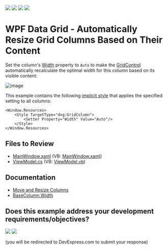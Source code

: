 <!-- default badges list -->
![](https://img.shields.io/endpoint?url=https://codecentral.devexpress.com/api/v1/VersionRange/128648085/22.2.2%2B)
[![](https://img.shields.io/badge/Open_in_DevExpress_Support_Center-FF7200?style=flat-square&logo=DevExpress&logoColor=white)](https://supportcenter.devexpress.com/ticket/details/E2042)
[![](https://img.shields.io/badge/📖_How_to_use_DevExpress_Examples-e9f6fc?style=flat-square)](https://docs.devexpress.com/GeneralInformation/403183)
[![](https://img.shields.io/badge/💬_Leave_Feedback-feecdd?style=flat-square)](#does-this-example-address-your-development-requirementsobjectives)
<!-- default badges end -->

# WPF Data Grid - Automatically Resize Grid Columns Based on Their Content

Set the column's [Width](https://docs.devexpress.com/WPF/DevExpress.Xpf.Grid.BaseColumn.Width) property to `Auto` to make the [GridControl](https://docs.devexpress.com/WPF/DevExpress.Xpf.Grid.GridControl) automatically recalculate the optimal width for this column based on its visible content:

![image](https://user-images.githubusercontent.com/65009440/221838472-4471dd29-12e1-48c7-8abb-e9addc80c454.png)

This example contains the following [implicit style](https://learn.microsoft.com/en-us/dotnet/desktop/wpf/controls/how-to-create-apply-style#apply-a-style-implicitly) that applies the specified setting to all columns:

```xaml
<Window.Resources>
    <Style TargetType="dxg:GridColumn">
        <Setter Property="Width" Value="Auto"/>
    </Style>
</Window.Resources>
```

## Files to Review

* [MainWindow.xaml](./CS/MainWindow.xaml) (VB: [MainWindow.xaml](./VB/MainWindow.xaml))
* [ViewModel.cs](./CS/ViewModel.cs) (VB: [ViewModel.vb](./VB/ViewModel.vb))

## Documentation

* [Move and Resize Columns](https://docs.devexpress.com/WPF/6296/controls-and-libraries/data-grid/grid-view-data-layout/columns-and-card-fields/move-and-resize-columns)
* [BaseColumn.Width](https://docs.devexpress.com/WPF/DevExpress.Xpf.Grid.BaseColumn.Width)
<!-- feedback -->
## Does this example address your development requirements/objectives?

[<img src="https://www.devexpress.com/support/examples/i/yes-button.svg"/>](https://www.devexpress.com/support/examples/survey.xml?utm_source=github&utm_campaign=wpf-data-grid-automatically-resize-grid-columns-based-on-their-content&~~~was_helpful=yes) [<img src="https://www.devexpress.com/support/examples/i/no-button.svg"/>](https://www.devexpress.com/support/examples/survey.xml?utm_source=github&utm_campaign=wpf-data-grid-automatically-resize-grid-columns-based-on-their-content&~~~was_helpful=no)

(you will be redirected to DevExpress.com to submit your response)
<!-- feedback end -->
